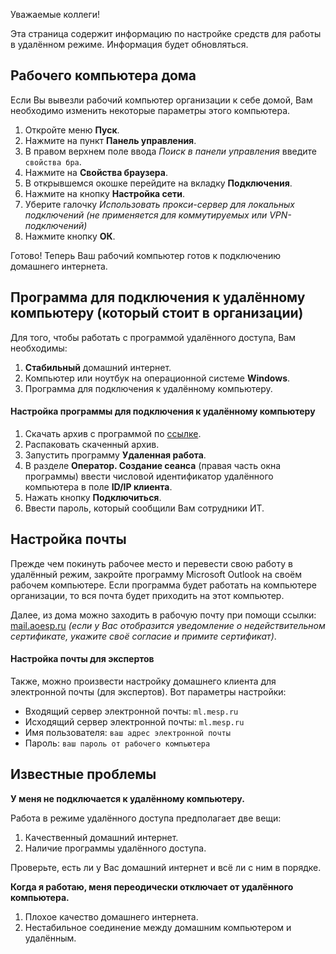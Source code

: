 Уважаемые коллеги!

Эта страница содержит информацию по настройке средств для работы в удалённом режиме. Информация будет обновляться.

## Рабочего компьютера дома

Если Вы вывезли рабочий компьютер организации к себе домой, Вам необходимо изменить некоторые параметры этого компьютера.

1. Откройте меню **Пуск**.
2. Нажмите на пункт **Панель управления**.
3. В правом верхнем поле ввода *Поиск в панели управления* введите `свойства бра`.
4. Нажмите на **Свойства браузера**.
5. В открывшемся окошке перейдите на вкладку **Подключения**.
6. Нажмите на кнопку **Настройка сети**.
7. Уберите галочку *Использовать прокси-сервер для локальных подключений (не применяется для коммутируемых или VPN-подключений)*
8. Нажмите кнопку **ОК**.

Готово! Теперь Ваш рабочий компьютер готов к подключению домашнего интернета.

## Программа для подключения к удалённому компьютеру (который стоит в организации)

Для того, чтобы работать с программой удалённого доступа, Вам необходимы:

1. **Стабильный** домашний интернет.
2. Компьютер или ноутбук на операционной системе **Windows**.
3. Программа для подключения к удалённому компьютеру.

#### Настройка программы для подключения к удалённому компьютеру

1. Скачать архив с программой по [ссылке]().
2. Распаковать скаченный архив.
3. Запустить программу **Удаленная работа**.
4. В разделе **Оператор. Создание сеанса** (правая часть окна программы) ввести числовой идентификатор удалённого компьютера в поле **ID/IP клиента**.
5. Нажать кнопку **Подключиться**.
6. Ввести пароль, который сообщили Вам сотрудники ИТ.

## Настройка почты

Прежде чем покинуть рабочее место и перевести свою работу в удалённый режим, закройте программу Microsoft Outlook на своём рабочем компьютере. Если программа будет работать на компьютере организации, то вся почта будет приходить на этот компьютер.

Далее, из дома можно заходить в рабочую почту при помощи ссылки: [mail.aoesp.ru](https://mail.aoesp.ru/) *(если у Вас отобразится уведомление о недействительном сертификате, укажите своё согласие и примите сертификат)*.

#### Настройка почты для экспертов

Также, можно произвести настройку домашнего клиента для электронной почты (для экспертов). Вот параметры настройки:

- Входящий сервер электронной почты: `ml.mesp.ru`
- Исходящий сервер электронной почты: `ml.mesp.ru`
- Имя пользователя: `ваш адрес электронной почты`
- Пароль: `ваш пароль от рабочего компьютера`

## Известные проблемы

**У меня не подключается к удалённому компьютеру.**

Работа в режиме удалённого доступа предполагает две вещи:

1. Качественный домашний интернет.
2. Наличие программы удалённого доступа.

Проверьте, есть ли у Вас домашний интернет и всё ли с ним в порядке.

**Когда я работаю, меня переодически отключает от удалённого компьютера.**

1. Плохое качество домашнего интернета.
2. Нестабильное соединение между домашним компьютером и удалённым.

